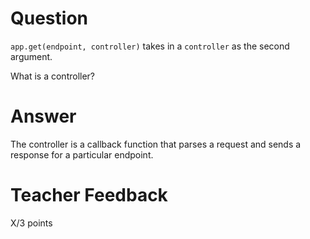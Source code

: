 # Question

`app.get(endpoint, controller)` takes in a `controller` as the second argument.

What is a controller?

# Answer
The controller is a callback function that parses a request and sends a response for a particular endpoint.

# Teacher Feedback

X/3 points